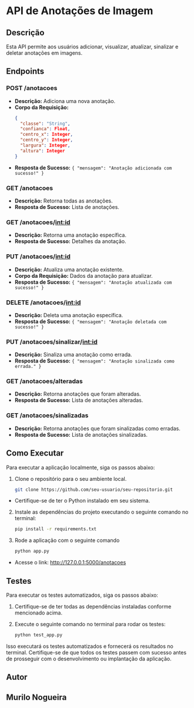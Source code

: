 
# API de Anotações de Imagem

## Descrição
Esta API permite aos usuários adicionar, visualizar, atualizar, sinalizar e deletar anotações em imagens.

## Endpoints

### POST /anotacoes
- **Descrição:** Adiciona uma nova anotação.
- **Corpo da Requisição:**
  ```json
  {
    "classe": "String",
    "confianca": Float,
    "centro_x": Integer,
    "centro_y": Integer,
    "largura": Integer,
    "altura": Integer
  }
  ```
- **Resposta de Sucesso:** `{ "mensagem": "Anotação adicionada com sucesso!" }`

### GET /anotacoes
- **Descrição:** Retorna todas as anotações.
- **Resposta de Sucesso:** Lista de anotações.

### GET /anotacoes/<int:id>
- **Descrição:** Retorna uma anotação específica.
- **Resposta de Sucesso:** Detalhes da anotação.

### PUT /anotacoes/<int:id>
- **Descrição:** Atualiza uma anotação existente.
- **Corpo da Requisição:** Dados da anotação para atualizar.
- **Resposta de Sucesso:** `{ "mensagem": "Anotação atualizada com sucesso!" }`

### DELETE /anotacoes/<int:id>
- **Descrição:** Deleta uma anotação específica.
- **Resposta de Sucesso:** `{ "mensagem": "Anotação deletada com sucesso!" }`

### PUT /anotacoes/sinalizar/<int:id>
- **Descrição:** Sinaliza uma anotação como errada.
- **Resposta de Sucesso:** `{ "mensagem": "Anotação sinalizada como errada." }`

### GET /anotacoes/alteradas
- **Descrição:** Retorna anotações que foram alteradas.
- **Resposta de Sucesso:** Lista de anotações alteradas.

### GET /anotacoes/sinalizadas
- **Descrição:** Retorna anotações que foram sinalizadas como erradas.
- **Resposta de Sucesso:** Lista de anotações sinalizadas.

## Como Executar

Para executar a aplicação localmente, siga os passos abaixo:

1. Clone o repositório para o seu ambiente local.

   ```bash
   git clone https://github.com/seu-usuario/seu-repositorio.git

- Certifique-se de ter o Python instalado em seu sistema.
2. Instale as dependências do projeto executando o seguinte comando no terminal:

    ```bash
    pip install -r requirements.txt

3. Rode a aplicação com o seguinte comando
    ```bash
    python app.py 

- Acesse o link: http://127.0.0.1:5000/anotacoes

## Testes
Para executar os testes automatizados, siga os passos abaixo:

1. Certifique-se de ter todas as dependências instaladas conforme mencionado acima.

2. Execute o seguinte comando no terminal para rodar os testes:
    ```bash
    python test_app.py

Isso executará os testes automatizados e fornecerá os resultados no terminal. Certifique-se de que todos os testes passem com sucesso antes de prosseguir com o desenvolvimento ou implantação da aplicação.

## Autor
## Murilo Nogueira
